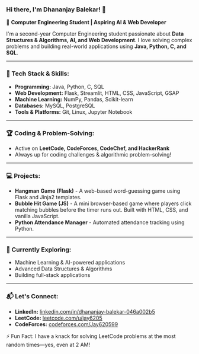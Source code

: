 ### Hi there, I'm Dhananjay Balekar! 👋

🚀 **Computer Engineering Student | Aspiring AI & Web Developer**

I'm a second-year Computer Engineering student passionate about **Data Structures & Algorithms, AI, and Web Development**. I love solving complex problems and building real-world applications using **Java, Python, C, and SQL**.

---

### 🔧 Tech Stack & Skills:
- **Programming:** Java, Python, C, SQL
- **Web Development:** Flask, Streamlit, HTML, CSS, JavaScript, GSAP
- **Machine Learning:** NumPy, Pandas, Scikit-learn
- **Databases:** MySQL, PostgreSQL
- **Tools & Platforms:** Git, Linux, Jupyter Notebook

---

### 🏆 Coding & Problem-Solving:
- Active on **LeetCode, CodeForces, CodeChef, and HackerRank**
- Always up for coding challenges & algorithmic problem-solving!

---

### 💻 Projects:
- **Hangman Game (Flask)** - A web-based word-guessing game using Flask and Jinja2 templates.
- **Bubble Hit Game (JS)** - A mini browser-based game where players click matching bubbles before the timer runs out. Built with HTML, CSS, and vanilla JavaScript.
- **Python Attendance Manager** - Automated attendance tracking using Python.

---

### 🎯 Currently Exploring:
- Machine Learning & AI-powered applications
- Advanced Data Structures & Algorithms
- Building full-stack applications

---

### 📬 Let's Connect:
- **LinkedIn:** [linkedin.com/in/dhananjay-balekar-046a002b5](https://linkedin.com/in/dhananjay-balekar-046a002b5/)
- **LeetCode:** [leetcode.com/u/jay6205](https://leetcode.com/u/jay6205/)
- **CodeForces:** [codeforces.com/Jay620599](https://codeforces.com/profile/Jay620599)

⚡ Fun Fact: I have a knack for solving LeetCode problems at the most random times—yes, even at 2 AM!
